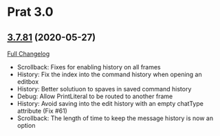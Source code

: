 # Prat 3.0

## [3.7.81](https://github.com/sylvanaar/prat-3-0/tree/3.7.81) (2020-05-27)
[Full Changelog](https://github.com/sylvanaar/prat-3-0/compare/3.7.80...3.7.81)

- Scrollback: Fixes for enabling history on all frames  
- History: Fix the index into the command history when opening an editbox  
- History: Better solutiuon to spaves in saved command history  
- Debug: Allow PrintLiteral to be routed to another frame  
- History: Avoid saving into the edit history with an empty chatType attribute (Fix #61)  
- Scrollback: The length of time to keep the message history is now an option  
